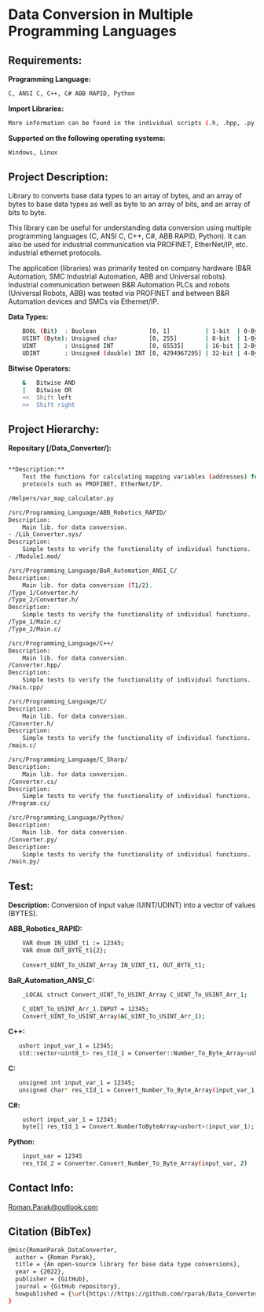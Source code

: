 # Data Conversion in Multiple Programming Languages

## Requirements:

**Programming Language:**

```bash
C, ANSI C, C++, C# ABB RAPID, Python
```

**Import Libraries:**
```bash
More information can be found in the individual scripts (.h, .hpp, .py, etc.)
```

**Supported on the following operating systems:**
```bash
Windows, Linux
```

## Project Description:
Library to converts base data types to an array of bytes, and an array of bytes to base data types as well as byte to an array of bits, and an array of bits to byte.

This library can be useful for understanding data conversion using multiple programming languages (C, ANSI C, C++, C#, ABB RAPID, Python). It can also be used for industrial communication via PROFINET, EtherNet/IP, etc. industrial ethernet protocols.

The application (libraries) was primarily tested on company hardware (B&R Automation, SMC Industrial Automation, ABB and Universal robots). Industrial communication between B&R Automation PLCs and robots (Universal Robots, ABB) was tested via PROFINET and between B&R Automation devices and SMCs via Ethernet/IP.

**Data Types:**
```bash 
    BOOL (Bit)  : Boolean               [0, 1]          | 1-bit  | 0-Byte |
    USINT (Byte): Unsigned char         [0, 255]        | 8-bit  | 1-Byte |
    UINT        : Unsigned INT          [0, 65535]      | 16-bit | 2-Byte |
    UDINT       : Unsigned (double) INT [0, 4294967295] | 32-bit | 4-Byte |
```

**Bitwise Operators:**
```bash 
    &	Bitwise AND
    |	Bitwise OR
    <<	Shift left
    >>	Shift right
```
## Project Hierarchy:

**Repositary [/Data_Converter/]:**
```bash

**Description:**
    Test the functions for calculating mapping variables (addresses) for industrial ethernet 
    protocols such as PROFINET, EtherNet/IP.

/Helpers/var_map_calculator.py

/src/Programming_Language/ABB_Robotics_RAPID/
Description:
    Main lib. for data conversion. 
- /Lib_Converter.sys/
Description:
    Simple tests to verify the functionality of individual functions.
- /Module1.mod/

/src/Programming_Language/BaR_Automation_ANSI_C/
Description:
    Main lib. for data conversion (T1/2). 
/Type_1/Converter.h/
/Type_2/Converter.h/
Description:
    Simple tests to verify the functionality of individual functions.
/Type_1/Main.c/
/Type_2/Main.c/

/src/Programming_Language/C++/
Description:
    Main lib. for data conversion.
/Converter.hpp/
Description:
    Simple tests to verify the functionality of individual functions.
/main.cpp/

/src/Programming_Language/C/
Description:
    Main lib. for data conversion.
/Converter.h/
Description:
    Simple tests to verify the functionality of individual functions.
/main.c/

/src/Programming_Language/C_Sharp/
Description:
    Main lib. for data conversion.
/Converter.cs/
Description:
    Simple tests to verify the functionality of individual functions.
/Program.cs/

/src/Programming_Language/Python/
Description:
    Main lib. for data conversion.
/Converter.py/
Description:
    Simple tests to verify the functionality of individual functions.
/main.py/
```

## Test:

**Description:**
Conversion of input value (UINT/UDINT) into a vector of values (BYTES).

**ABB_Robotics_RAPID:**
```bash 
    VAR dnum IN_UINT_t1 := 12345;
    VAR dnum OUT_BYTE_t1{2};
    
    Convert_UINT_To_USINT_Array IN_UINT_t1, OUT_BYTE_t1;
```

**BaR_Automation_ANSI_C:**
```bash 
    _LOCAL struct Convert_UINT_To_USINT_Array C_UINT_To_USINT_Arr_1;
    
    C_UINT_To_USINT_Arr_1.INPUT = 12345;
    Convert_UINT_To_USINT_Array(&C_UINT_To_USINT_Arr_1);
```

**C++:**
```bash 
   ushort input_var_1 = 12345;
   std::vector<uint8_t> res_tId_1 = Converter::Number_To_Byte_Array<ushort>(input_var_1, 2);
```

**C:**
```bash 
   unsigned int input_var_1 = 12345;
   unsigned char* res_tId_1 = Convert_Number_To_Byte_Array(input_var_1, 2);
```

**C#:**
```bash 
    ushort input_var_1 = 12345;
    byte[] res_tId_1 = Convert.NumberToByteArray<ushort>(input_var_1);
```

**Python:**
```bash 
    input_var = 12345
    res_tId_2 = Converter.Convert_Number_To_Byte_Array(input_var, 2)
```

## Contact Info:
Roman.Parak@outlook.com

## Citation (BibTex)
```bash
@misc{RomanParak_DataConverter,
  author = {Roman Parak},
  title = {An open-source library for base data type conversions},
  year = {2022},
  publisher = {GitHub},
  journal = {GitHub repository},
  howpublished = {\url{https://https://github.com/rparak/Data_Converter}}
}
```
